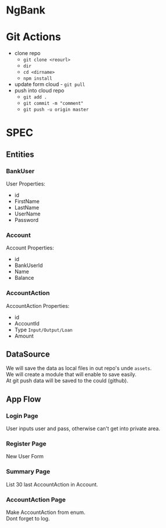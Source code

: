 # NgBank

# Git Actions
* clone repo 
    * `git clone <reourl>`  
    * `dir`  
    * `cd <dirname>`  
    * `npm install`  
* update form cloud - `git pull`  
* push into cloud repo 
    * `git add .`  
    * `git commit -m "comment"`  
    * `git push -u origin master`  

# SPEC

## Entities

### BankUser

User Properties:
* id
* FirstName
* LastName
* UserName
* Password

### Account

Account Properties:
* id
* BankUserId
* Name
* Balance

### AccountAction

AccountAction Properties:
* id
* AccountId
* Type `Input/Output/Loan`
* Amount 


## DataSource

We will save the data as local files in out repo's unde `assets`.  
We will create a module that will enable to save easily.  
At git push data will be saved to the could (github).  

## App Flow

### Login Page

User inputs user and pass, otherwise can't get into private area.  

### Register Page

New User Form

### Summary Page

List 30 last AccountAction in Account.  

### AccountAction Page

Make AccountAction from enum.  
Dont forget to log.  
